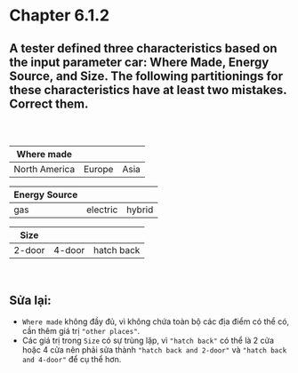 # Chapter 6.1.2
## A tester defined three characteristics based on the input parameter car: Where Made, Energy Source, and Size. The following partitionings for these characteristics have at least two mistakes. Correct them.

<br>

## 
|   Where made  |        |      |
| ------------- | :----: | ---- |
| North America | Europe | Asia |

| Energy Source |          |        |
| ------------- | -------- | ------ |
| gas           | electric | hybrid |

| Size   |        |            |
| ------ | :----: | ---------- |
| 2-door | 4-door | hatch back |
<br>


## Sửa lại:
- `Where made` không đầy đủ, vì không chứa toàn bộ các địa điểm có thể có, cần thêm giá trị `"other places"`.
- Các giá trị trong `Size` có sự trùng lặp, vì `"hatch back"` có thể là 2 cửa hoặc 4 cửa nên phải sửa thành `"hatch back and 2-door"` và `"hatch back and 4-door"` để cụ thể hơn.